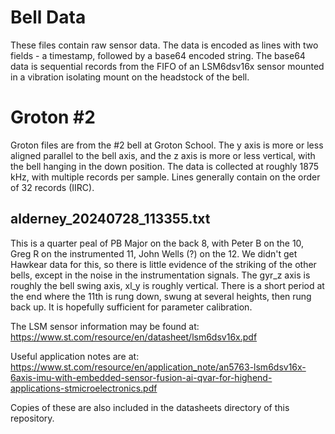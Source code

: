 # Bell Data

These files contain raw sensor data.  The data is encoded as
lines with two fields - a timestamp, followed by a base64 encoded string.
The base64 data is sequential records from the FIFO of an LSM6dsv16x sensor mounted in a
vibration isolating mount on the headstock of the bell. 

# Groton #2
Groton files are from the #2 bell at Groton School. The y axis is more or less aligned
parallel to the bell axis, and the z axis is more or less vertical, with the bell hanging
in the down position.  The data is collected at roughly 1875 kHz, with multiple records per
sample.  Lines generally contain on the order of 32 records (IIRC).

## alderney_20240728_113355.txt

This is a quarter peal of PB Major on the back 8, with Peter B on the 10,  Greg R on the instrumented 11, John Wells (?) on the 12.
We didn't get Hawkear data for this, so there is little evidence of the striking of the other bells, except in the noise in the instrumentation signals.
The gyr_z axis is roughly the bell swing axis, xl_y is roughly vertical.
There is a short period at the end where the 11th is rung down,
swung at several heights, then rung back up.  It is hopefully
sufficient for parameter calibration.

The LSM sensor information may be found at:
https://www.st.com/resource/en/datasheet/lsm6dsv16x.pdf

Useful application notes are at:
https://www.st.com/resource/en/application_note/an5763-lsm6dsv16x-6axis-imu-with-embedded-sensor-fusion-ai-qvar-for-highend-applications-stmicroelectronics.pdf

Copies of these are also included in the datasheets directory of this repository.

